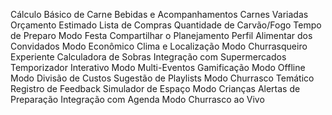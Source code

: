 Cálculo Básico de Carne
Bebidas e Acompanhamentos
Carnes Variadas
Orçamento Estimado
Lista de Compras
Quantidade de Carvão/Fogo
Tempo de Preparo
Modo Festa
Compartilhar o Planejamento
Perfil Alimentar dos Convidados
Modo Econômico
Clima e Localização
Modo Churrasqueiro Experiente
Calculadora de Sobras
Integração com Supermercados
Temporizador Interativo
Modo Multi-Eventos
Gamificação
Modo Offline
Modo Divisão de Custos
Sugestão de Playlists
Modo Churrasco Temático
Registro de Feedback
Simulador de Espaço
Modo Crianças
Alertas de Preparação
Integração com Agenda
Modo Churrasco ao Vivo
